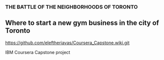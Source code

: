 ### THE BATTLE OF THE NEIGHBORHOODS OF TORONTO

## Where to start a new gym business in the city of Toronto

https://github.com/eleftheriavas/Coursera_Capstone.wiki.git

IBM Coursera Capstone project

